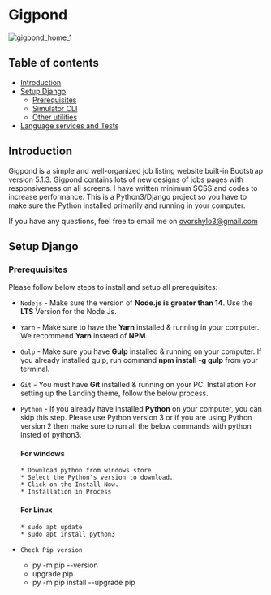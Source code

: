 # Gigpond

![gigpond_home_1](https://user-images.githubusercontent.com/104790363/231290539-64715f7f-0136-4cd8-ac5c-d79f5eb84dae.png)

## Table of contents
- [Introduction](#Introduction)
- [Setup Django](#Setup-Django)
  * [Prerequisites](#Prerequisites)
  * [Simulator CLI](#simulator-cli)
  * [Other utilities](#other-utilities)
- [Language services and Tests](#language-services-and-tests)

## Introduction
Gigpond is a simple and well-organized job listing website built-in Bootstrap version 5.1.3.
Gigpond contains lots of new designs of jobs pages with responsiveness on all screens.
I have written minimum SCSS and codes to increase performance.
This is a Python3/Django project so you have to make sure the Python installed primarily and running in your computer.

If you have any questions, feel free to email me on ovorshylo3@gmail.com
## Setup Django
### Prerequuisites
Please follow below steps to install and setup all prerequisites:

  - `Nodejs` - Make sure the version of **Node.js is greater than 14**. Use the **LTS** Version for the Node Js.

  - `Yarn` - Make sure to have the **Yarn** installed & running in your computer. We recommend **Yarn** instead of **NPM**.

  - `Gulp` - Make sure you have **Gulp** installed & running on your computer. If you already installed gulp, run command **npm install -g gulp** from your terminal.

  - `Git` - You must have **Git** installed & running on your PC. Installation For setting up the Landing theme, follow the below process.

  - `Python` - If you already have installed **Python** on your computer, you can skip this step. Please use Python version 3 or if you are using Python version 2 then make sure to run all the below commands with python insted of python3.

      #### For windows
        * Download python from windows store.
        * Select the Python's version to download.
        * Click on the Install Now.
        * Installation in Process

      #### For Linux
        * sudo apt update
        * sudo apt install python3

  - `Check Pip version`
    * py -m pip --version
    * upgrade pip
    * py -m pip install --upgrade pip